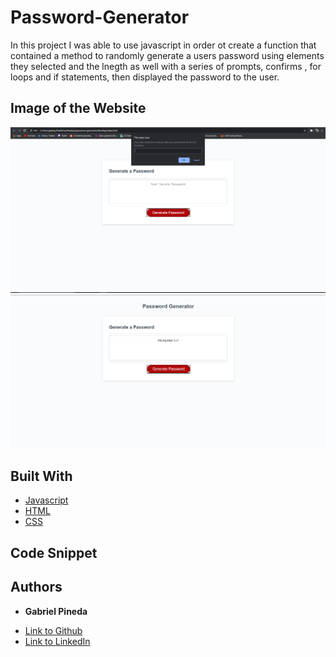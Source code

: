 # Password-Generator

In this project I was able to use javascript in order ot create a function that contained a method to randomly generate a users password using elements they selected and the lnegth as well with a series of prompts, confirms , for loops and if statements, then displayed the password to the user.

## Image of the Website
![Prompt when you ask to generate](Assets\prmpt.PNG)
![password bveing displayed](Assets\password.PNG)

## Built With

* [Javascript](https://www.javascript.com/)
* [HTML](https://developer.mozilla.org/en-US/docs/Web/HTML)
* [CSS](https://developer.mozilla.org/en-US/docs/Web/CSS)

## Code Snippet
    


## Authors

* **Gabriel Pineda** 

- [Link to Github](https://github.com/GabrielPineda808)
- [Link to LinkedIn](https://www.linkedin.com/in/gabriel-pineda-a94535195/)